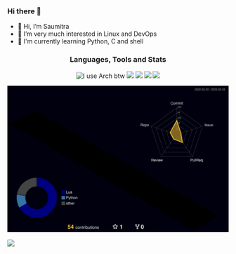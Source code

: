 ### Hi there 👋
- 👋 Hi, I’m Saumitra
- 👀 I’m very much interested in Linux and DevOps
- 🌱 I'm currently learning Python, C and shell

<h3 align="center"> Languages, Tools and Stats </h3>
<p align="center"> 
	<img src="https://img.icons8.com/material-sharp/48/4a90e2/arch-linux.png" alt="I use Arch btw" width="30"/>
	<img src="https://img.icons8.com/ios-filled/50/fa314a/git.png" width="30"/>
	<img src="https://img.icons8.com/ios-filled/50/4a90e2/python.png" width="30"/>
	<img src="https://img.icons8.com/color/512/c-programming.png" width="30"/>
	<img src="https://img.icons8.com/windows/96/fa314a/console.png" width="30"/>
</p>

![Github Contrib graph](./profile-3d-contrib/profile-night-rainbow.svg)

![](https://github-readme-stats.vercel.app/api?username=saumitrapatil&show_icons=true&theme=ocean_dark&border_radius=10&bg_color=15,0d1117,1a1b26)
